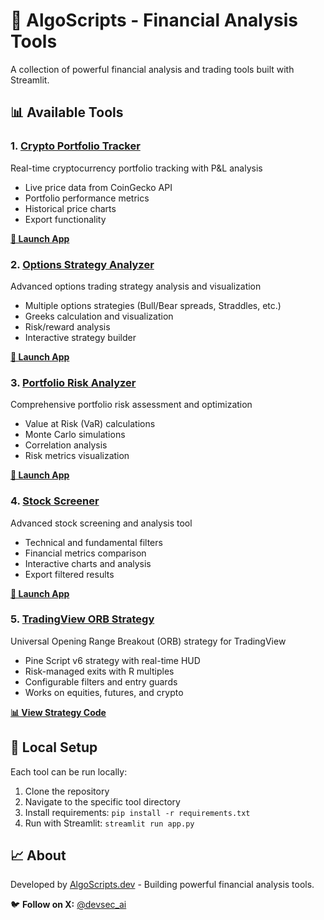 # 🚀 AlgoScripts - Financial Analysis Tools

A collection of powerful financial analysis and trading tools built with Streamlit.

## 📊 Available Tools

### 1. [Crypto Portfolio Tracker](./crypto-portfolio-tracker/)
Real-time cryptocurrency portfolio tracking with P&L analysis
- Live price data from CoinGecko API
- Portfolio performance metrics
- Historical price charts
- Export functionality

**[🚀 Launch App](https://algoscripts-cpt.streamlit.app/)**

### 2. [Options Strategy Analyzer](./options-strategy-analyzer/)
Advanced options trading strategy analysis and visualization
- Multiple options strategies (Bull/Bear spreads, Straddles, etc.)
- Greeks calculation and visualization
- Risk/reward analysis
- Interactive strategy builder

**[🚀 Launch App](https://algoscripts-osa.streamlit.app/)**

### 3. [Portfolio Risk Analyzer](./portfolio-risk-analyzer/)
Comprehensive portfolio risk assessment and optimization
- Value at Risk (VaR) calculations
- Monte Carlo simulations
- Correlation analysis
- Risk metrics visualization

**[🚀 Launch App](https://algoscripts-pra.streamlit.app/)**

### 4. [Stock Screener](./stock-screener/)
Advanced stock screening and analysis tool
- Technical and fundamental filters
- Financial metrics comparison
- Interactive charts and analysis
- Export filtered results

**[🚀 Launch App](https://algoscript-sc.streamlit.app/)**

### 5. [TradingView ORB Strategy](./trading-view-orb/)
Universal Opening Range Breakout (ORB) strategy for TradingView
- Pine Script v6 strategy with real-time HUD
- Risk-managed exits with R multiples
- Configurable filters and entry guards
- Works on equities, futures, and crypto

**[📊 View Strategy Code](./trading-view-orb/)**

## 🔧 Local Setup

Each tool can be run locally:

1. Clone the repository
2. Navigate to the specific tool directory
3. Install requirements: `pip install -r requirements.txt`
4. Run with Streamlit: `streamlit run app.py`

## 📈 About

Developed by [AlgoScripts.dev](https://algoscripts.dev) - Building powerful financial analysis tools.

🐦 **Follow on X:** [@devsec_ai](https://x.com/devsec_ai)

